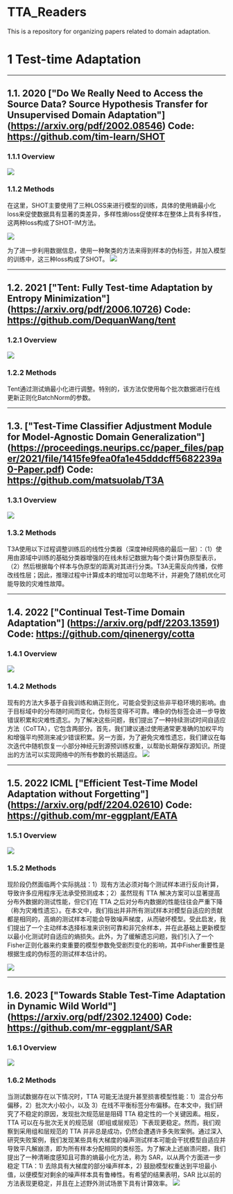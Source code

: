 # TTA_Readers
This is a repository for organizing papers related to domain adaptation.

# 1 Test-time Adaptation
-------------------------------------------------------------------------
## 1.1. 2020 ["Do We Really Need to Access the Source Data? Source Hypothesis Transfer for Unsupervised Domain Adaptation"] (https://arxiv.org/pdf/2002.08546) Code: https://github.com/tim-learn/SHOT

### 1.1.1 Overview 
![](./tta/img/shot.png)

### 1.1.2 Methods
在这里，SHOT主要使用了三种LOSS来进行模型的训练，具体的使用熵最小化loss来促使数据具有显著的类差异，多样性熵loss促使样本在整体上具有多样性，这两种loss构成了SHOT-IM方法。

![](./tta/img/loss/shot-im.png)

为了进一步利用数据信息，使用一种聚类的方法来得到样本的伪标签，并加入模型的训练中，这三种loss构成了SHOT。
![](./tta/img/loss/shot.png)

-------------------------------------------------------------------------
## 1.2. 2021 ["Tent: Fully Test-time Adaptation by Entropy Minimization"] (https://arxiv.org/pdf/2006.10726) Code: https://github.com/DequanWang/tent
### 1.2.1 Overview 
![](./tta/img/tent.png)

### 1.2.2 Methods
Tent通过测试熵最小化进行调整。特别的，该方法仅使用每个批次数据进行在线更新正则化BatchNorm的参数。

-------------------------------------------------------------------------
## 1.3. ["Test-Time Classifier Adjustment Module for Model-Agnostic Domain Generalization"] (https://proceedings.neurips.cc/paper_files/paper/2021/file/1415fe9fea0fa1e45dddcff5682239a0-Paper.pdf) Code: https://github.com/matsuolab/T3A

### 1.3.1 Overview 
![](./tta/img/t3a.png)

### 1.3.2 Methods
T3A使用以下过程调整训练后的线性分类器（深度神经网络的最后一层）：（1）使用由源域中训练的基础分类器增强的在线未标记数据为每个类计算伪原型表示，（2）然后根据每个样本与伪原型的距离对其进行分类。T3A无需反向传播，仅修改线性层；因此，推理过程中计算成本的增加可以忽略不计，并避免了随机优化可能导致的灾难性故障。

-------------------------------------------------------------------------
## 1.4. 2022 ["Continual Test-Time Domain Adaptation"] (https://arxiv.org/pdf/2203.13591) Code: https://github.com/qinenergy/cotta

### 1.4.1 Overview 
![](./tta/img/cotta.png)

### 1.4.2 Methods
现有的方法大多基于自我训练和熵正则化，可能会受到这些非平稳环境的影响。由于目标域中的分布随时间而变化，伪标签变得不可靠。嘈杂的伪标签会进一步导致错误积累和灾难性遗忘。为了解决这些问题，我们提出了一种持续测试时间自适应方法（CoTTA），它包含两部分。首先，我们建议通过使用通常更准确的加权平均和增强平均预测来减少错误积累。另一方面，为了避免灾难性遗忘，我们建议在每次迭代中随机恢复一小部分神经元到源预训练权重，以帮助长期保存源知识。所提出的方法可以实现网络中的所有参数的长期适应。
![](./tta/img/loss/cotta.png)

-------------------------------------------------------------------------
## 1.5. 2022 ICML ["Efficient Test-Time Model Adaptation without Forgetting"] (https://arxiv.org/pdf/2204.02610) Code: https://github.com/mr-eggplant/EATA
### 1.5.1 Overview 
![](./tta/img/eata.png)

### 1.5.2 Methods
现阶段仍然面临两个实际挑战：1）现有方法必须对每个测试样本进行反向计算，导致许多应用程序无法承受预测成本；2）虽然现有 TTA 解决方案可以显著提高分布外数据的测试性能，但它们在 TTA 之后对分布内数据的性能往往会严重下降（称为灾难性遗忘）。在本文中，我们指出并非所有测试样本对模型自适应的贡献都是相同的，高熵的测试样本可能会导致噪声梯度，从而破坏模型。受此启发，我们提出了一个主动样本选择标准来识别可靠和非冗余样本，并在此基础上更新模型以最小化测试时自适应的熵损失。此外，为了缓解遗忘问题，我们引入了一个Fisher正则化器来约束重要的模型参数免受剧烈变化的影响，其中Fisher重要性是根据生成的伪标签的测试样本估计的。

![](./tta/img/loss/eata.png)


-------------------------------------------------------------------------
## 1.6. 2023 ["Towards Stable Test-Time Adaptation in Dynamic Wild World"] (https://arxiv.org/pdf/2302.12400) Code: https://github.com/mr-eggplant/SAR
### 1.6.1 Overview 
![](./tta/img/sar.png)

### 1.6.2 Methods
当测试数据存在以下情况时，TTA 可能无法提升甚至损害模型性能：1）混合分布偏移，2）批次大小较小，以及 3）在线不平衡标签分布偏移。在本文中，我们研究了不稳定的原因，发现批次规范层是阻碍 TTA 稳定性的一个关键因素。相反，TTA 可以在与批次无关的规范层（即组或层规范）下表现更稳定。然而，我们观察到采用组和层规范的 TTA 并非总是成功，仍然会遭遇许多失败案例。通过深入研究失败案例，我们发现某些具有大梯度的噪声测试样本可能会干扰模型自适应并导致平凡解崩溃，即为所有样本分配相同的类标签。为了解决上述崩溃问题，我们提出了一种清晰度感知且可靠的熵最小化方法，称为 SAR，以从两个方面进一步稳定 TTA：1) 去除具有大梯度的部分噪声样本，2) 鼓励模型权重达到平坦最小值，以便模型对剩余的噪声样本具有鲁棒性。有希望的结果表明，SAR 比以前的方法表现更稳定，并且在上述野外测试场景下具有计算效率。
![](./tta/img/loss/sar.png)
